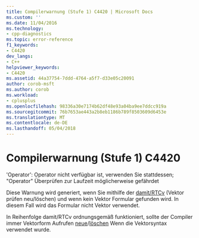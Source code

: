 ```yaml
---
title: Compilerwarnung (Stufe 1) C4420 | Microsoft Docs
ms.custom: ''
ms.date: 11/04/2016
ms.technology:
- cpp-diagnostics
ms.topic: error-reference
f1_keywords:
- C4420
dev_langs:
- C++
helpviewer_keywords:
- C4420
ms.assetid: 44a37754-7ddd-4764-a5f7-d33e05c20091
author: corob-msft
ms.author: corob
ms.workload:
- cplusplus
ms.openlocfilehash: 98336a30e7174b62df48e93a04ba9ee7ddcc919a
ms.sourcegitcommit: 76b7653ae443a2b8eb1186b789f8503609d6453e
ms.translationtype: MT
ms.contentlocale: de-DE
ms.lasthandoff: 05/04/2018
---
```

# <a name="compiler-warning-level-1-c4420"></a>Compilerwarnung (Stufe 1) C4420
'Operator': Operator nicht verfügbar ist, verwenden Sie stattdessen; "Operator" Überprüfen zur Laufzeit möglicherweise gefährdet  
  
 Diese Warnung wird generiert, wenn Sie mithilfe der [damit/RTCv](../../build/reference/rtc-run-time-error-checks.md) (Vektor prüfen neu/löschen) und wenn kein Vektor Formular gefunden wird. In diesem Fall wird das Formular nicht Vektor verwendet.  
  
 In Reihenfolge damit/RTCv ordnungsgemäß funktioniert, sollte der Compiler immer Vektorform Aufrufen [neue](../../cpp/new-operator-cpp.md)/[löschen](../../cpp/delete-operator-cpp.md) Wenn die Vektorsyntax verwendet wurde.